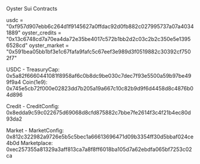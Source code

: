 Oyster Sui Contracts

usdc = "0xf957d907ebb6c264d1f9145627a0ffdac92d0fb882c027995737a07a40341889"
oyster_credits = "0x13c6748cd7a70ea4da72e35be4017c572b1bb2d2c03c2b2c350e5e13956528cd"
oyster_market = "0x591bea05bb1bf3e1c67fafa9fafc5c67eef3e989d3f0519882c30392cf7502f7"

USDC -
TreasuryCap: 0x5a82f6660441081f8958af6c0b8dc9be030c7dec7f93e5500a59b97be499f9a4
Coin(1e9): 0x745e5cb72f000e02823dd7b205a19a667c10c82b9d9f6d4458d8c4876b04d896

Credit - 
CreditConfig: 0x8edda9c59c022675d69068d8cfd875882c7bbe7fe2614f3c4f21b4ec80d93da2

Market -
MarketConfig: 0x812c322982a9726e5b5c5bec1a66613696471d09b3354ff30d5bbaf024ce4b0d
Marketplace: 0xec257355a81329a3aff813ca7a8f8ff6018ba105d7a62ebdfa065bf7253c02ca